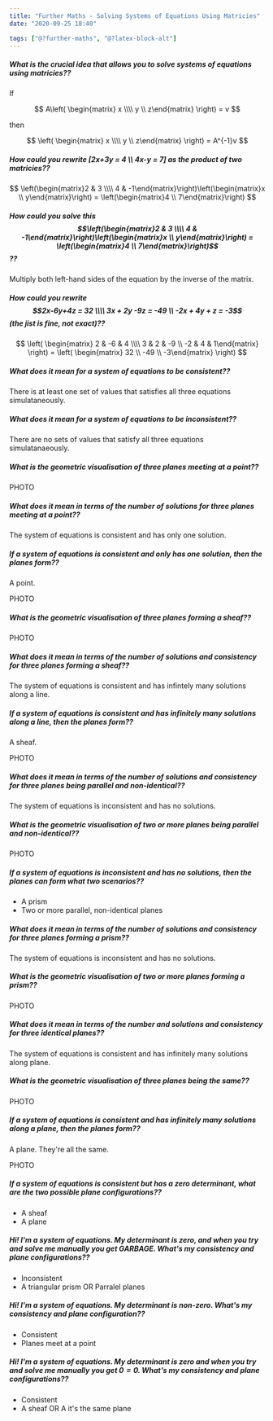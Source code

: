 ```yaml
---
title: "Further Maths - Solving Systems of Equations Using Matricies"
date: "2020-09-25 18:40"

tags: ["@?further-maths", "@?latex-block-alt"]
---
```


##### What is the crucial idea that allows you to solve systems of equations using matricies??
If

$$
A\left( \begin{matrix} x \\\\ y \\ z\end{matrix} \right) = v
$$

then

$$
\left( \begin{matrix} x \\\\ y \\ z\end{matrix} \right) = A^{-1}v
$$

##### How could you rewrite \[2x+3y = 4 \\\\ 4x-y = 7\] as the product of two matricies??
$$
\left(\begin{matrix}2 & 3 \\\\ 4 & -1\end{matrix}\right)\left(\begin{matrix}x \\ y\end{matrix}\right) = \left(\begin{matrix}4 \\ 7\end{matrix}\right)
$$

##### How could you solve this $$\left(\begin{matrix}2 & 3 \\\\ 4 & -1\end{matrix}\right)\left(\begin{matrix}x \\ y\end{matrix}\right) = \left(\begin{matrix}4 \\ 7\end{matrix}\right)$$??
Multiply both left-hand sides of the equation by the inverse of the matrix.

##### How could you rewrite $$2x-6y+4z = 32 \\\\ 3x + 2y -9z = -49 \\ -2x + 4y + z = -3$$ (the jist is fine, not exact)??
$$
\left( \begin{matrix} 2 & -6 & 4 \\\\ 3 & 2 & -9 \\ -2 & 4 & 1\end{matrix} \right) = \left( \begin{matrix} 32 \\ -49 \\ -3\end{matrix} \right)
$$

##### What does it mean for a system of equations to be consistent??
There is at least one set of values that satisfies all three equations simulataneously.

##### What does it mean for a system of equations to be inconsistent??
There are no sets of values that satisfy all three equations simulatanaeously.

##### What is the geometric visualisation of three planes meeting at a point??
PHOTO

##### What does it mean in terms of the number of solutions for three planes meeting at a point??
The system of equations is consistent and has only one solution.

##### If a system of equations is consistent and only has one solution, then the planes form??
A point.

PHOTO

##### What is the geometric visualisation of three planes forming a sheaf??
PHOTO

##### What does it mean in terms of the number of solutions and consistency for three planes forming a sheaf??
The system of equations is consistent and has infintely many solutions along a line.

##### If a system of equations is consistent and has infinitely many solutions along a line, then the planes form??
A sheaf.

PHOTO

##### What does it mean in terms of the number of solutions and consistency for three planes being parallel and non-identical??
The system of equations is inconsistent and has no solutions.

##### What is the geometric visualisation of two or more planes being parallel and non-identical??
PHOTO

##### If a system of equations is inconsistent and has no solutions, then the planes can form what two scenarios??
* A prism
* Two or more parallel, non-identical planes

##### What does it mean in terms of the number of solutions and consistency for three planes forming a prism??
The system of equations is inconsistent and has no solutions.

##### What is the geometric visualisation of two or more planes forming a prism??
PHOTO

##### What does it mean in terms of the number and solutions and consistency for three identical planes??
The system of equations is consistent and has infinitely many solutions along plane.

##### What is the geometric visualisation of three planes being the same??
PHOTO

##### If a system of equations is consistent and has infinitely many solutions along a plane, then the planes form??
A plane. They're all the same.

PHOTO

##### If a system of equations is consistent but has a zero determinant, what are the two possible plane configurations??
* A sheaf
* A plane

##### Hi! I'm a system of equations. My determinant is zero, and when you try and solve me manually you get GARBAGE. What's my consistency and plane configurations??
* Inconsistent
* A triangular prism OR Parralel planes

##### Hi! I'm a system of equations. My determinant is non-zero. What's my consistency and plane configuration??
* Consistent
* Planes meet at a point

##### Hi! I'm a system of equations. My determinant is zero and when you try and solve me manually you get $0 = 0$. What's my consistency and plane configurations??
* Consistent
* A sheaf OR A it's the same plane
